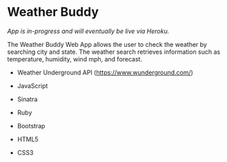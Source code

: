 # Weather Buddy

*App is in-progress and will eventually be live via Heroku.*

The Weather Buddy Web App allows the user to check the weather by searching city and state. The weather search retrieves information such as temperature, humidity, wind mph, and forecast.

- Weather Underground API (https://www.wunderground.com/)

- JavaScript

- Sinatra

- Ruby

- Bootstrap

- HTML5

- CSS3
